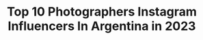 ---
title: Top 10 Photographers Instagram Influencers In Argentina in 2023
description: >-
  Find top photographers Instagram influencers in Argentina in 2023. Most popular hashtags: #portrait #argentina #modelo.
platform: Instagram
hits: 162
text_top: Analyze the top-rated Instagram influencers on inBeat.
text_bottom: Our database has 162 Instagram influencers like this in Argentina for you to connect with.
profiles:
  - username: "pk.ph"
    fullname: >-
      Paula Kerbs Fotografía
    bio: >-
      Fashion & Lifestyle photographer + filmmaker Community Manager & Mkt Digital Contenido para marcas: @pk.brands Buenos Aires, Argentina @paulikerbs
    location: "Argentina"
    followers: 20342
    engagement: 579
    commentsToLikes: 0.890644
    id: ck0w1c2zxilkz0i194shen5g5
    verified: false
    hashtags: "#taylornation, #oneheartmagazine, #lwymmd, #somewheremagazine"
  - username: "antobonazzola"
    fullname: >-
      Ms. Antonela
    bio: >-
      Photographer & Content Creator «skincare & fashion» ★ info@antobonazzola.com.ar ● @chiliagency ● @abb_brand ● Co-Owner @champsmediaagency
    location: "Argentina"
    followers: 67947
    engagement: 293
    commentsToLikes: 0.136828
    id: ck0w60lmg6c7y0i19rz3w6fex
    verified: false
    hashtags: "#ootd, #goodmorning, #skincare, #beautytips"
  - username: "adelselphoto"
    fullname: >-
      Agustin del Sel
    bio: >-
      🌎 Buenos Aires - Argentina 📸 Portrait photographer 📥 Sesiones y eventos al MD   👤 Personal / B&W @agus.delsel 💼 Staff de @tpconcept   ⬇️ Portfolio ⬇️
    location: "Argentina"
    followers: 18902
    engagement: 1130
    commentsToLikes: 0.026193
    id: ck13brezzwt8e0i19e96zobx1
    verified: false
    hashtags: "#coscuarmy, #nvjshop, #ig, #hypebeast"
  - username: "martinorozco"
    fullname: >-
      Martín Orozco
    bio: >-
      Comercial Photographer. Currently taking time to complete a 365 day project for a fifth year. Based in Mendoza, Argentina. New project 👇
    location: "Argentina"
    followers: 34084
    engagement: 201
    commentsToLikes: 0.060057
    id: ck0vveqs8ot5k0i19jk9fxk05
    verified: false
    hashtags: "#gelphotogtaphy, #retratando, #famousbtsmagazine, #behindthescenes"
  - username: "joacoiribarne"
    fullname: >-
      Joaqui
    bio: >-
      Photographer & Creator @m.j.fotografia 🌸🌈 Estamos juntos en @influos 💛🎥🌱 Buenos Aires, Argentina
    location: "Argentina"
    followers: 14334
    engagement: 1210
    commentsToLikes: 0.013626
    id: ck6ua3vxk1bzo0j71olnisne9
    verified: false
    hashtags: "#estoesimpact, #tommyhilfiger, #thisisimpact"
  - username: "dudubarretov"
    fullname: >-
      Eduardo Barreto 🌾
    bio: >-
      🇧🇷 🇦🇷🇺🇾 📞+55 28 📍ES, Brasil 📷Photographer Life Is only one @barretofotografias__
    location: "Argentina"
    followers: 7258
    engagement: 939
    commentsToLikes: 0.043519
    id: ckap3ih9t34th0i78sfq1y1ye
    verified: false
    hashtags: ""
  - username: "lemogliefede"
    fullname: >-
      Fede Le Moglie
    bio: >-
      📍 • Mar del Plata | Buenos Aires 📸 • Content Creator & Photographer 📩 • Contact: lemogliefede@gmail.com 🌸 • @fiestabresh
    location: "Argentina"
    followers: 24414
    engagement: 125
    commentsToLikes: 0.095868
    id: ck8syzfbamm6t0j78tuj8yg0s
    verified: false
    hashtags: "#tommyhilfigerjewels"
  - username: "m.j.fotografia"
    fullname: >-
      Manu & Joaco 🌈
    bio: >-
      ➵ ɢᴇᴍᴇʟᴏs ᴅᴏᴄᴜᴍᴇɴᴛᴀɴᴅᴏ ᴇxᴘᴇʀɪᴇɴᴄɪᴀs ᴀ ᴛʀᴀᴠᴇs ᴅᴇʟ ᴀʀᴛᴇ ➵ Travel & Portrait Photographers Comunidad & Inspiración @fotix.ar
    location: "Argentina"
    followers: 79761
    engagement: 725
    commentsToLikes: 0.073203
    id: ck6ty9ccb2ec80j71vzra2kaw
    verified: false
    hashtags: "#marruecos, #norway"
  - username: "matiasarado"
    fullname: >-
      MᎪTIᎪS ᎪᏒᎪDO V. ® 📷
    bio: >-
      🎞 I Worldwide Fashion Photographer 📧 I matiasarado@live.com.ar 📍 I Now in Buenos Aires l Argentina
    location: "Argentina"
    followers: 24619
    engagement: 159
    commentsToLikes: 0.045614
    id: ck5hny9j0olly0i11j71blsgc
    verified: false
    hashtags: "#makeup, #style, #film, #makeupoftheday"
  - username: "mikekarimas"
    fullname: >-
      MIKE KARIMAS
    bio: >-
      Part-Time Photographer⁣ 📍Houston, Texas
    location: "Argentina"
    followers: 3978
    engagement: 776
    commentsToLikes: 0.094309
    id: ck6ude4opkkn30j71zv17521z
    verified: false
    hashtags: "#cdmx, #tbt, #mexicocity, #modelo"
---